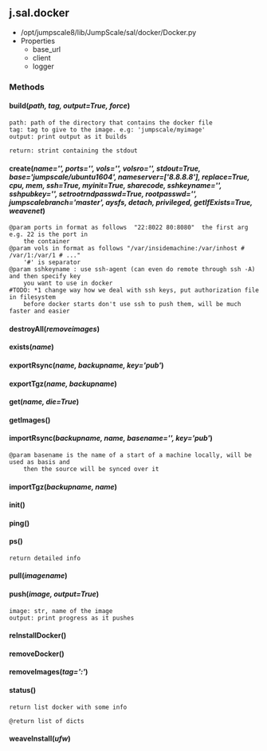 <!-- toc -->
## j.sal.docker

- /opt/jumpscale8/lib/JumpScale/sal/docker/Docker.py
- Properties
    - base_url
    - client
    - logger

### Methods

#### build(*path, tag, output=True, force*) 

```
path: path of the directory that contains the docker file
tag: tag to give to the image. e.g: 'jumpscale/myimage'
output: print output as it builds

return: strint containing the stdout

```

#### create(*name='', ports='', vols='', volsro='', stdout=True, base='jumpscale/ubuntu1604', nameserver=['8.8.8.8'], replace=True, cpu, mem, ssh=True, myinit=True, sharecode, sshkeyname='', sshpubkey='', setrootrndpasswd=True, rootpasswd='', jumpscalebranch='master', aysfs, detach, privileged, getIfExists=True, weavenet*) 

```
@param ports in format as follows  "22:8022 80:8080"  the first arg e.g. 22 is the port in
    the container
@param vols in format as follows "/var/insidemachine:/var/inhost # /var/1:/var/1 # ..."
    '#' is separator
@param sshkeyname : use ssh-agent (can even do remote through ssh -A) and then specify key
    you want to use in docker
#TODO: *1 change way how we deal with ssh keys, put authorization file in filesystem
    before docker starts don't use ssh to push them, will be much faster and easier

```

#### destroyAll(*removeimages*) 

#### exists(*name*) 

#### exportRsync(*name, backupname, key='pub'*) 

#### exportTgz(*name, backupname*) 

#### get(*name, die=True*) 

#### getImages() 

#### importRsync(*backupname, name, basename='', key='pub'*) 

```
@param basename is the name of a start of a machine locally, will be used as basis and
    then the source will be synced over it

```

#### importTgz(*backupname, name*) 

#### init() 

#### ping() 

#### ps() 

```
return detailed info

```

#### pull(*imagename*) 

#### push(*image, output=True*) 

```
image: str, name of the image
output: print progress as it pushes

```

#### reInstallDocker() 

#### removeDocker() 

#### removeImages(*tag='<none>:<none>'*) 

#### status() 

```
return list docker with some info

@return list of dicts

```

#### weaveInstall(*ufw*) 

